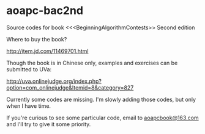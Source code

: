aoapc-bac2nd
============

Source codes for book &lt;&lt;&lt;BeginningAlgorithmContests>> Second edition

Where to buy the book?

http://item.jd.com/11469701.html

Though the book is in Chinese only, examples and exercises can be submitted to UVa:

http://uva.onlinejudge.org/index.php?option=com_onlinejudge&Itemid=8&category=827

Currently some codes are missing. I'm slowly adding those codes, but only when I have time.

If you're curious to see some particular code, email to aoapcbook@163.com and I'll try to give it some priority.

